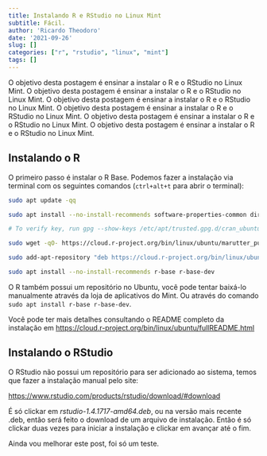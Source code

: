 ```yaml
---
title: Instalando R e RStudio no Linux Mint
subtitle: Fácil.
author: 'Ricardo Theodoro'
date: '2021-09-26'
slug: []
categories: ["r", "rstudio", "linux", "mint"]
tags: []
---
```



O objetivo desta postagem é ensinar a instalar o R e o RStudio no Linux Mint. O objetivo desta postagem é ensinar a instalar o R e o RStudio no Linux Mint.
O objetivo desta postagem é ensinar a instalar o R e o RStudio no Linux Mint.
O objetivo desta postagem é ensinar a instalar o R e o RStudio no Linux Mint.
O objetivo desta postagem é ensinar a instalar o R e o RStudio no Linux Mint.
O objetivo desta postagem é ensinar a instalar o R e o RStudio no Linux Mint.




## Instalando o R

O primeiro passo é instalar o R Base. Podemos fazer a instalação via terminal com os seguintes comandos (`ctrl+alt+t` para abrir o terminal):


```bash
sudo apt update -qq

sudo apt install --no-install-recommends software-properties-common dirmngr

# To verify key, run gpg --show-keys /etc/apt/trusted.gpg.d/cran_ubuntu_key.asc 

sudo wget -qO- https://cloud.r-project.org/bin/linux/ubuntu/marutter_pubkey.asc | sudo tee -a /etc/apt/trusted.gpg.d/cran_ubuntu_key.asc

sudo add-apt-repository "deb https://cloud.r-project.org/bin/linux/ubuntu $(lsb_release -cs)-cran40/"

sudo apt install --no-install-recommends r-base r-base-dev
```

O R também possui um repositório no Ubuntu, você pode tentar baixá-lo manualmente através da loja de aplicativos do Mint. Ou através do comando `sudo apt install r-base r-base-dev`.

Você pode ter mais detalhes consultando o README completo da instalação em <https://cloud.r-project.org/bin/linux/ubuntu/fullREADME.html>

## Instalando o RStudio

O RStudio não possui um repositório para ser adicionado ao sistema, temos que fazer a instalação manual pelo site:

<https://www.rstudio.com/products/rstudio/download/#download>

É só clickar em *rstudio-1.4.1717-amd64.deb*, ou na versão mais recente .deb, então será feito o download de um arquivo de instalação. Então é só clickar duas vezes para iniciar a instalação e clickar em avançar até o fim.

Ainda vou melhorar este post, foi só um teste.
